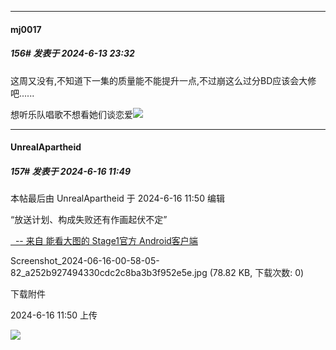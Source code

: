 ﻿
*****

####  mj0017  
##### 156#       发表于 2024-6-13 23:32

这周又没有,不知道下一集的质量能不能提升一点,不过崩这么过分BD应该会大修吧......

想听乐队唱歌不想看她们谈恋爱<img src="https://static.saraba1st.com/image/smiley/face2017/186.png" referrerpolicy="no-referrer">


*****

####  UnrealApartheid  
##### 157#       发表于 2024-6-16 11:49

 本帖最后由 UnrealApartheid 于 2024-6-16 11:50 编辑 

“放送计划、构成失败还有作画起伏不定”

[  -- 来自 能看大图的 Stage1官方 Android客户端](https://www.coolapk.com/apk/140634)

Screenshot_2024-06-16-00-58-05-82_a252b927494330cdc2c8ba3b3f952e5e.jpg
(78.82 KB, 下载次数: 0)

下载附件

2024-6-16 11:50 上传

<img src="https://img.saraba1st.com/forum/202406/16/115003qpdlz9auuilzpr9d.jpg" referrerpolicy="no-referrer">

